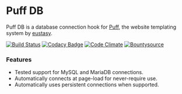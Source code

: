 # Puff DB

Puff DB is a database connection hook for [Puff](https://github.com/eustasy/puff-core), the website templating system by [eustasy](https://eustasy.org).

[![Build Status](https://api.travis-ci.org/eustasy/puff-db.svg?branch=master)](https://travis-ci.org/eustasy/puff-db)
[![Codacy Badge](https://api.codacy.com/project/badge/grade/322c8a6b27a34af28698654b85be3561)](https://www.codacy.com/app/lewisgoddard/puff-db)
[![Code Climate](https://codeclimate.com/github/eustasy/puff-db/badges/gpa.svg)](https://codeclimate.com/github/eustasy/puff-db)
[![Bountysource](https://www.bountysource.com/badge/tracker?tracker_id=18553378)](https://www.bountysource.com/teams/eustasy/issues?tracker_ids=18553378)

### Features
- Tested support for MySQL and MariaDB connections.
- Automatically connects at page-load for never-require use.
- Automatically uses persistent connections when supported.
